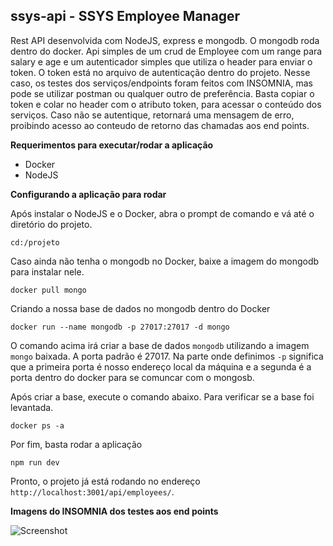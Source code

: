 ## ssys-api - SSYS Employee Manager
Rest API desenvolvida com NodeJS, express e mongodb. O mongodb roda dentro do docker. Api simples de um crud de Employee com um range para salary e age e um autenticador simples que utiliza o header para enviar o token. O token está no arquivo de autenticação dentro do projeto. Nesse caso, os testes dos serviços/endpoints foram feitos com INSOMNIA, mas pode se utilizar postman ou qualquer outro de preferência. Basta copiar o token e colar no header com o atributo token, para acessar o conteúdo dos serviços. Caso não se autentique, retornará uma mensagem de erro, proibindo acesso ao conteudo de retorno das chamadas aos end points.

**Requerimentos para executar/rodar a aplicação**
- Docker
- NodeJS

**Configurando a aplicação para rodar**

Após instalar o NodeJS e o Docker, abra o prompt de comando e vá até o diretório do projeto. 

```cd:/projeto``` 

Caso ainda não tenha o mongodb no Docker, baixe a imagem do mongodb para instalar nele.

```docker pull mongo```

Criando a nossa base de dados no mongodb dentro do Docker

```docker run --name mongodb -p 27017:27017 -d mongo```

O comando acima irá criar a base de dados ```mongodb``` utilizando a imagem ```mongo``` baixada. A porta padrão é 27017.
Na parte onde definimos ```-p``` significa que a primeira porta é nosso endereço local da máquina e a segunda é a porta dentro do docker para se comuncar com o mongosb.

Após criar a base, execute o comando abaixo. Para verificar se a base foi levantada.  

```docker ps -a```

Por fim, basta rodar a aplicação

```npm run dev```

Pronto, o projeto já está rodando no endereço ```http://localhost:3001/api/employees/```.


**Imagens do INSOMNIA dos testes aos end points**


![Screenshot](img1.png)


